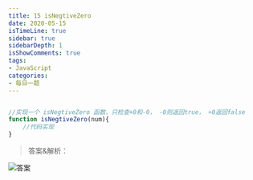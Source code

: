 ```yaml
---
title: 15 isNegtiveZero
date: 2020-05-15
isTimeLine: true
sidebar: true
sidebarDepth: 1
isShowComments: true
tags:
- JavaScript
categories:
- 每日一题
---
```


```js

//实现一个 isNegtiveZero 函数，只检查+0和-0， -0则返回true， +0返回false
function isNegtiveZero(num){
    //代码实现
}

```

> 答案&解析：

![答案](/my-vue-press-blog/img/accu/2020-05-15.png)